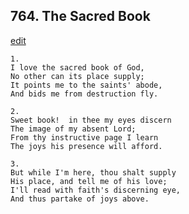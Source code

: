 
## 764.  The Sacred Book
[edit](https://docs.google.com/document/d/1BxBKI7AtqLboA9rkLHYeDXyTVScb1Be6/edit?mode=html)



    1.
    I love the sacred book of God,
    No other can its place supply;
    It points me to the saints' abode,
    And bids me from destruction fly.

    2.
    Sweet book!  in thee my eyes discern
    The image of my absent Lord;
    From thy instructive page I learn
    The joys his presence will afford.

    3.
    But while I'm here, thou shalt supply 
    His place, and tell me of his love; 
    I'll read with faith's discerning eye,
    And thus partake of joys above.
